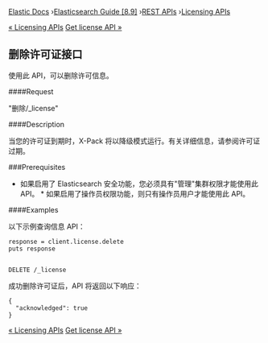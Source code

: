 

[Elastic Docs](/guide/) ›[Elasticsearch Guide [8.9]](index.md) ›[REST
APIs](rest-apis.md) ›[Licensing APIs](licensing-apis.md)

[« Licensing APIs](licensing-apis.md) [Get license API »](get-license.md)

## 删除许可证接口

使用此 API，可以删除许可信息。

####Request

"删除/_license"

####Description

当您的许可证到期时，X-Pack 将以降级模式运行。有关详细信息，请参阅许可证过期。

###Prerequisites

* 如果启用了 Elasticsearch 安全功能，您必须具有"管理"集群权限才能使用此 API。  * 如果启用了操作员权限功能，则只有操作员用户才能使用此 API。

####Examples

以下示例查询信息 API：

    
    
    response = client.license.delete
    puts response
    
    
    DELETE /_license

成功删除许可证后，API 将返回以下响应：

    
    
    {
      "acknowledged": true
    }

[« Licensing APIs](licensing-apis.md) [Get license API »](get-license.md)
